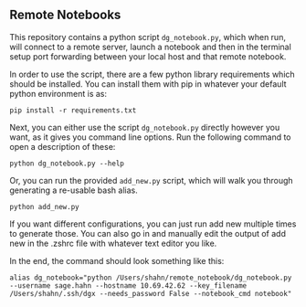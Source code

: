 ## Remote Notebooks

This repository contains a python script `dg_notebook.py`, which when run, will connect to a remote server,
launch a notebook and then in the terminal setup port forwarding between your local host and that remote notebook. 

In order to use the script, there are a few python library requirements which should be installed.
You can install them with pip in whatever your default python environment is as:
    
    pip install -r requirements.txt

Next, you can either use the script `dg_notebook.py` directly however you want, as it gives you command line
options. Run the following command to open a description of these:

    python dg_notebook.py --help

Or, you can run the provided `add_new.py` script, which will walk you through generating a re-usable bash alias.

    python add_new.py

If you want different configurations, you can just run add new multiple times to generate those.
You can also go in and manually edit the output of add new in the .zshrc file with whatever
text editor you like.

In the end, the command should look something like this:

    alias dg_notebook="python /Users/shahn/remote_notebook/dg_notebook.py --username sage.hahn --hostname 10.69.42.62 --key_filename /Users/shahn/.ssh/dgx --needs_password False --notebook_cmd notebook"
